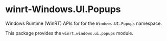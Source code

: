 <!-- warning: Please don't edit this file. It was automatically generated. -->

# winrt-Windows.UI.Popups

Windows Runtime (WinRT) APIs for for the `Windows.UI.Popups` namespace.

This package provides the `winrt.windows.ui.popups` module.
